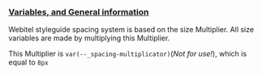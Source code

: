 ### [Variables, and General information](#general)

Webitel styleguide spacing system is based on the size Multiplier.
All size variables are made by multiplying this Multiplier.

This Multiplier is <code>var(--_spacing-multiplicator)</code>(*Not for use!*), 
which is equal to <code>8px</code>

